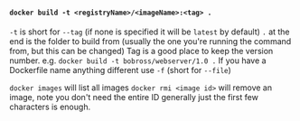 #### `docker build -t <registryName>/<imageName>:<tag> .`

`-t` is short for `--tag` (if none is specified it will be `latest` by default)
`.` at the end is the folder to build from (usually the one you're running the command from, but this can be changed)
Tag is a good place to keep the version number.
e.g. `docker build -t bobross/webserver/1.0 .`
If you have a Dockerfile name anything different use `-f` (short for `--file`)


`docker images` will list all images
`docker rmi <image id>` will remove an image, note you don't need the entire ID generally just the first few characters is enough.


